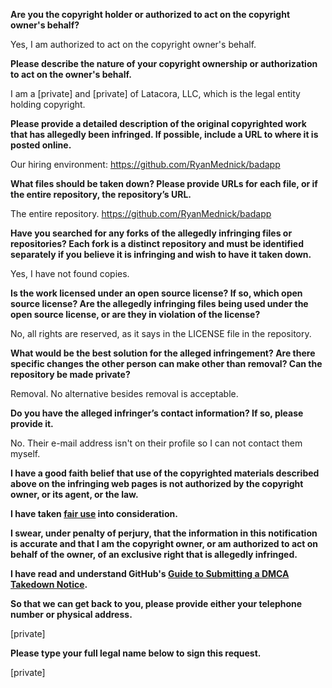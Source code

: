 **Are you the copyright holder or authorized to act on the copyright owner's behalf?**

Yes, I am authorized to act on the copyright owner's behalf.

**Please describe the nature of your copyright ownership or authorization to act on the owner's behalf.**

I am a [private] and [private] of Latacora, LLC, which is the legal entity holding copyright.

**Please provide a detailed description of the original copyrighted work that has allegedly been infringed. If possible, include a URL to where it is posted online.**

Our hiring environment: https://github.com/RyanMednick/badapp

**What files should be taken down? Please provide URLs for each file, or if the entire repository, the repository’s URL.**

The entire repository. https://github.com/RyanMednick/badapp

**Have you searched for any forks of the allegedly infringing files or repositories? Each fork is a distinct repository and must be identified separately if you believe it is infringing and wish to have it taken down.**

Yes, I have not found copies.

**Is the work licensed under an open source license? If so, which open source license? Are the allegedly infringing files being used under the open source license, or are they in violation of the license?**

No, all rights are reserved, as it says in the LICENSE file in the repository.

**What would be the best solution for the alleged infringement? Are there specific changes the other person can make other than removal? Can the repository be made private?**

Removal. No alternative besides removal is acceptable.

**Do you have the alleged infringer’s contact information? If so, please provide it.**

No. Their e-mail address isn't on their profile so I can not contact them myself.

**I have a good faith belief that use of the copyrighted materials described above on the infringing web pages is not authorized by the copyright owner, or its agent, or the law.**

**I have taken <a href="https://www.lumendatabase.org/topics/22">fair use</a> into consideration.**

**I swear, under penalty of perjury, that the information in this notification is accurate and that I am the copyright owner, or am authorized to act on behalf of the owner, of an exclusive right that is allegedly infringed.**

**I have read and understand GitHub's <a href="https://help.github.com/articles/guide-to-submitting-a-dmca-takedown-notice/">Guide to Submitting a DMCA Takedown Notice</a>.**

**So that we can get back to you, please provide either your telephone number or physical address.**

[private]  

**Please type your full legal name below to sign this request.**

[private]  
